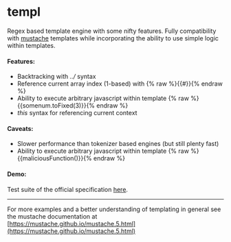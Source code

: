 # templ
Regex based template engine with some nifty features. Fully compatibility with [mustache](https://mustache.github.io) templates while incorporating the ability to use simple logic within templates.

#### Features:
* Backtracking with _../_ syntax
* Reference current array index (1-based) with {% raw %}{{#}}{% endraw %}
* Ability to execute arbitrary javascript within template {% raw %}{{somenum.toFixed(3)}}{% endraw %}
* _this_ syntax for referencing current context

#### Caveats:
* Slower performance than tokenizer based engines (but still plenty fast)
* Ability to execute arbitrary javascript within template {% raw %}{{maliciousFunction()}}{% endraw %}

#### Demo:
Test suite of the official specification [here](templ.html).

---
For more examples and a better understanding of templating in general see the mustache documentation at [https://mustache.github.io/mustache.5.html](https://mustache.github.io/mustache.5.html)
